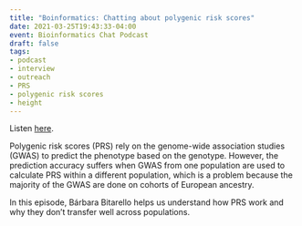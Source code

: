 ```yaml
---
title: "Boinformatics: Chatting about polygenic risk scores"
date: 2021-03-25T19:43:33-04:00
event: Bioinformatics Chat Podcast
draft: false
tags:
- podcast
- interview
- outreach
- PRS
- polygenic risk scores
- height
---
```


<i class="fa-solid fa-podcast"></i> Listen [here](https://bioinformatics.chat/polygenic-risk-scores).


Polygenic risk scores (PRS) rely on the genome-wide association studies (GWAS) to predict the phenotype based on the genotype. However, the prediction accuracy suffers when GWAS from one population are used to calculate PRS within a different population, which is a problem because the majority of the GWAS are done on cohorts of European ancestry.

In this episode, Bárbara Bitarello helps us understand how PRS work and why they don’t transfer well across populations.

